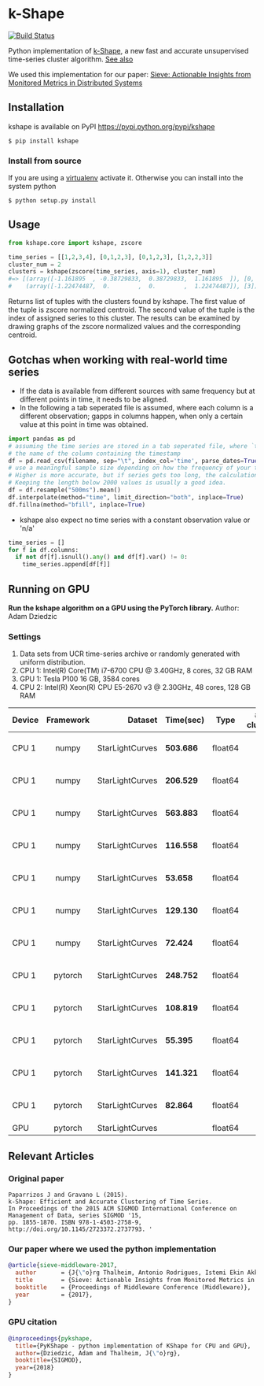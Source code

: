 # k-Shape

[![Build Status](https://travis-ci.org/Mic92/kshape.svg?branch=master)](https://travis-ci.org/Mic92/kshape)

Python implementation of [k-Shape](http://www.cs.columbia.edu/~jopa/kshape.html),
a new fast and accurate unsupervised time-series cluster algorithm.
[See also](#relevant-articles)

We used this implementation for our paper: [Sieve: Actionable Insights from Monitored Metrics in Distributed Systems](https://sieve-microservices.github.io/)

## Installation

kshape is available on PyPI https://pypi.python.org/pypi/kshape

```console
$ pip install kshape
```

### Install from source

If you are using a [virtualenv](https://virtualenv.pypa.io/en/stable/) activate it. Otherwise you can install
into the system python

```console
$ python setup.py install
```

## Usage

```python
from kshape.core import kshape, zscore

time_series = [[1,2,3,4], [0,1,2,3], [0,1,2,3], [1,2,2,3]]
cluster_num = 2
clusters = kshape(zscore(time_series, axis=1), cluster_num)
#=> [(array([-1.161895  , -0.38729833,  0.38729833,  1.161895  ]), [0, 1, 2]),
#    (array([-1.22474487,  0.        ,  0.        ,  1.22474487]), [3])]
```

Returns list of tuples with the clusters found by kshape. The first value of the
tuple is zscore normalized centroid. The second value of the tuple is the index
of assigned series to this cluster.
The results can be examined by drawing graphs of the zscore normalized values
and the corresponding centroid.

## Gotchas when working with real-world time series

- If the data is available from different sources with same frequency but at different points in time, it needs to be aligned.
- In the following a tab seperated file is assumed, where each column is a different observation;
  gapps in columns happen, when only a certain value at this point in time was obtained.

```python
import pandas as pd
# assuming the time series are stored in a tab seperated file, where `time` is
# the name of the column containing the timestamp
df = pd.read_csv(filename, sep="\t", index_col='time', parse_dates=True)
# use a meaningful sample size depending on how the frequency of your time series:
# Higher is more accurate, but if series gets too long, the calculation gets cpu and memory intensive.
# Keeping the length below 2000 values is usually a good idea.
df = df.resample("500ms").mean()
df.interpolate(method="time", limit_direction="both", inplace=True)
df.fillna(method="bfill", inplace=True)
```

- kshape also expect no time series with a constant observation value or 'n/a'

```python
time_series = []
for f in df.columns:
  if not df[f].isnull().any() and df[f].var() != 0:
    time_series.append[df[f]]
```

## Running on GPU
**Run the kshape algorithm on a GPU using the PyTorch library.**
Author: Adam Dziedzic

### Settings
1. Data sets from UCR time-series archive or randomly generated with uniform distribution.
2. CPU 1: Intel(R) Core(TM) i7-6700 CPU @ 3.40GHz, 8 cores, 32 GB RAM
3. GPU 1: Tesla P100 16 GB, 3584 cores
4. CPU 2: Intel(R) Xeon(R) CPU E5-2670 v3 @ 2.30GHz, 48 cores, 128 GB RAM

| Device| Framework  | Dataset  | Time(sec) |Type|# of clusters|Comment|
| ------|:----------:| --------:|-----------|----|:-----------:|-------|
| CPU 1           | numpy         | StarLightCurves  |  **503.686** | float64 | 3  | commit: 52a01fe1206fd98c39eeaed0e7199a80d01421b2 with full broadcasting to 3D array|
| CPU 1           | numpy         | StarLightCurves  |  **206.529** | float64 | 3  | commit: 52a01fe1206fd98c39eeaed0e7199a80d01421b2 with full broadcasting to 3D array|
| CPU 1           | numpy         | StarLightCurves  |  **563.883** | float64 | 3  | commit: 52a01fe1206fd98c39eeaed0e7199a80d01421b2 with full broadcasting to 3D array|
| CPU 1           | numpy         | StarLightCurves  |  **116.558** | float64 | 3  | commit: 52a01fe1206fd98c39eeaed0e7199a80d01421b2 with full broadcasting to 3D array|
| CPU 1           | numpy         | StarLightCurves  |  **53.658**  |float64  | 3 |commit: 52a01fe1206fd98c39eeaed0e7199a80d01421b2 with iterative assignment of time-series to clusters |
| CPU 1           | numpy         | StarLightCurves  |  **129.130**  |float64  | 3 |commit: 52a01fe1206fd98c39eeaed0e7199a80d01421b2 with iterative assignment of time-series to clusters |
| CPU 1           | numpy         | StarLightCurves  |  **72.424**  |float64  | 3 |commit: 52a01fe1206fd98c39eeaed0e7199a80d01421b2 with iterative assignment of time-series to clusters |
| CPU 1          | pytorch       | StarLightCurves  |  **248.752** | float64 | 3  | commit: 52a01fe1206fd98c39eeaed0e7199a80d01421b2 with iterative assignment of time-series to clusters |
| CPU 1          | pytorch       | StarLightCurves  |  **108.819** | float64 | 3  | commit: 52a01fe1206fd98c39eeaed0e7199a80d01421b2 with iterative assignment of time-series to clusters |
| CPU 1          | pytorch       | StarLightCurves  |  **55.395** | float64 | 3  | commit: 52a01fe1206fd98c39eeaed0e7199a80d01421b2 with iterative assignment of time-series to clusters |
| CPU 1          | pytorch       | StarLightCurves  |  **141.321** | float64 | 3  | commit: 52a01fe1206fd98c39eeaed0e7199a80d01421b2 with iterative assignment of time-series to clusters |
| CPU 1          | pytorch       | StarLightCurves  |  **82.864** | float64 | 3  | commit: 52a01fe1206fd98c39eeaed0e7199a80d01421b2 with iterative assignment of time-series to clusters |
| GPU           | pytorch       | StarLightCurves  |             | float64 | 3 |              |

## Relevant Articles

### Original paper

```plain
Paparrizos J and Gravano L (2015).
k-Shape: Efficient and Accurate Clustering of Time Series.
In Proceedings of the 2015 ACM SIGMOD International Conference on Management of Data, series SIGMOD '15,
pp. 1855-1870. ISBN 978-1-4503-2758-9, http://doi.org/10.1145/2723372.2737793. '
```

### Our paper where we used the python implementation
```bibtex
@article{sieve-middleware-2017,
  author       = {J{\"o}rg Thalheim, Antonio Rodrigues, Istemi Ekin Akkus, Pramod Bhatotia, Ruichuan Chen, Bimal Viswanath, Lei Jiao, Christof Fetzer},
  title        = {Sieve: Actionable Insights from Monitored Metrics in Distributed Systems}
  booktitle    = {Proceedings of Middleware Conference (Middleware)},
  year         = {2017},
}
```

### GPU citation
```bibtex
@inproceedings{pykshape,
  title={PyKShape - python implementation of KShape for CPU and GPU},
  author={Dziedzic, Adam and Thalheim, J{\"o}rg},
  booktitle={SIGMOD},
  year={2018}
}
```
